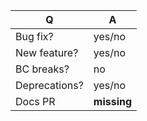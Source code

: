 | Q       | A
| ------- | ---
| Bug fix?      | yes/no
| New feature?  | yes/no <!-- don't forget to update CHANGELOG.md -->
| BC breaks?    | no
| Deprecations? | yes/no <!-- don't forget to update UPGRADE.md and CHANGELOG.md -->
| Docs PR | **missing** <!-- insert URL here -->
